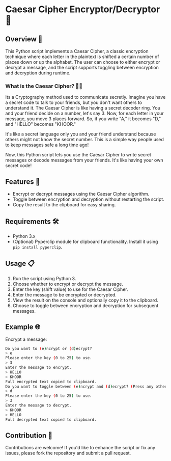 # Caesar Cipher Encryptor/Decryptor 🔐

## Overview 📜

This Python script implements a Caesar Cipher, a classic encryption technique where each letter in the plaintext is shifted a certain number of places down or up the alphabet. The user can choose to either encrypt or decrypt a message, and the script supports toggling between encryption and decryption during runtime.

### What is the Caesar Cipher? 🕵️‍♂️

Its a Cryptography method used to communicate secretly. Imagine you have a secret code to talk to your friends, but you don't want others to understand it. The Caesar Cipher is like having a secret decoder ring. You and your friend decide on a number, let's say 3. Now, for each letter in your message, you move 3 places forward. So, if you write "A," it becomes "D," and "HELLO" becomes "KHOOR."

It's like a secret language only you and your friend understand because others might not know the secret number. This is a simple way people used to keep messages safe a long time ago!

Now, this Python script lets you use the Caesar Cipher to write secret messages or decode messages from your friends. It's like having your own secret code!
 
## Features 🚀

- Encrypt or decrypt messages using the Caesar Cipher algorithm. 
- Toggle between encryption and decryption without restarting the script.
- Copy the result to the clipboard for easy sharing.

## Requirements 🛠️

- Python 3.x
- (Optional) Pyperclip module for clipboard functionality. Install it using `pip install pyperclip`.

## Usage 📋

1. Run the script using Python 3.
2. Choose whether to encrypt or decrypt the message.
3. Enter the key (shift value) to use for the Caesar Cipher.
4. Enter the message to be encrypted or decrypted.
5. View the result on the console and optionally copy it to the clipboard.
6. Choose to toggle between encryption and decryption for subsequent messages.

## Example 🌐

Encrypt a message:
```sh
Do you want to (e)ncrypt or (d)ecrypt?
> e
Please enter the key (0 to 25) to use.
> 3
Enter the message to encrypt.
> HELLO
> KHOOR
Full encrypted text copied to clipboard.
Do you want to toggle between (e)ncrypt and (d)ecrypt? (Press any other key to exit)
> d
Please enter the key (0 to 25) to use.
> 3
Enter the message to decrypt.
> KHOOR
> HELLO
Full decrypted text copied to clipboard.
```

## Contribution 🤝

Contributions are welcome! If you'd like to enhance the script or fix any issues, please fork the repository and submit a pull request.
